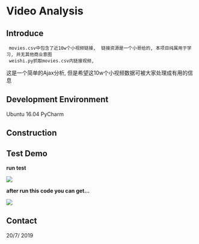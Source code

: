 
# Video Analysis
## Introduce
	 movies.csv中包含了近10w个小视频链接,  链接资源是一个小哥给的, 本项目纯属用于学习, 并无其他商业意图
	 weishi.py抓取movies.csv内链接视频,
这是一个简单的Ajax分析, 但是希望这10w个小视频数据可被大家处理成有用的信息

	
## Development Environment
Ubuntu 16.04
PyCharm 
## Construction

## Test Demo
**run test**


![](https://github.com/99Kies/VideoAnalysis/blob/master/img/test.png?raw=true) 

**after run this code you can get...**

![](https://github.com/99Kies/VideoAnalysis/blob/master/img/video_download.png?raw=true) 


## Contact

 20/7/ 2019 
